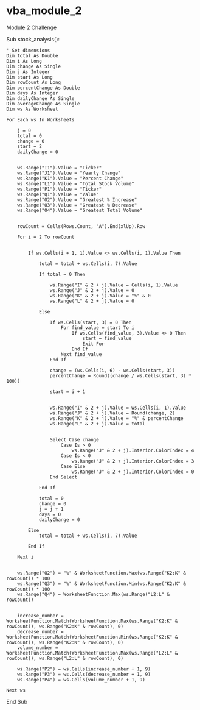 # vba_module_2
Module 2 Challenge


Sub stock_analysis():

    ' Set dimensions
    Dim total As Double
    Dim i As Long
    Dim change As Single
    Dim j As Integer
    Dim start As Long
    Dim rowCount As Long
    Dim percentChange As Double
    Dim days As Integer
    Dim dailyChange As Single
    Dim averageChange As Single
    Dim ws As Worksheet

    For Each ws In Worksheets

        j = 0
        total = 0
        change = 0
        start = 2
        dailyChange = 0

   
        ws.Range("I1").Value = "Ticker"
        ws.Range("J1").Value = "Yearly Change"
        ws.Range("K1").Value = "Percent Change"
        ws.Range("L1").Value = "Total Stock Volume"
        ws.Range("P1").Value = "Ticker"
        ws.Range("Q1").Value = "Value"
        ws.Range("O2").Value = "Greatest % Increase"
        ws.Range("O3").Value = "Greatest % Decrease"
        ws.Range("O4").Value = "Greatest Total Volume"

     
        rowCount = Cells(Rows.Count, "A").End(xlUp).Row

        For i = 2 To rowCount


            If ws.Cells(i + 1, 1).Value <> ws.Cells(i, 1).Value Then

                total = total + ws.Cells(i, 7).Value

                If total = 0 Then
                  
                    ws.Range("I" & 2 + j).Value = Cells(i, 1).Value
                    ws.Range("J" & 2 + j).Value = 0
                    ws.Range("K" & 2 + j).Value = "%" & 0
                    ws.Range("L" & 2 + j).Value = 0

                Else

                    If ws.Cells(start, 3) = 0 Then
                        For find_value = start To i
                            If ws.Cells(find_value, 3).Value <> 0 Then
                                start = find_value
                                Exit For
                            End If
                        Next find_value
                    End If

                    change = (ws.Cells(i, 6) - ws.Cells(start, 3))
                    percentChange = Round((change / ws.Cells(start, 3) * 100))

                    start = i + 1


                    ws.Range("I" & 2 + j).Value = ws.Cells(i, 1).Value
                    ws.Range("J" & 2 + j).Value = Round(change, 2)
                    ws.Range("K" & 2 + j).Value = "%" & percentChange
                    ws.Range("L" & 2 + j).Value = total


                    Select Case change
                        Case Is > 0
                            ws.Range("J" & 2 + j).Interior.ColorIndex = 4
                        Case Is < 0
                            ws.Range("J" & 2 + j).Interior.ColorIndex = 3
                        Case Else
                            ws.Range("J" & 2 + j).Interior.ColorIndex = 0
                    End Select

                End If

                total = 0
                change = 0
                j = j + 1
                days = 0
                dailyChange = 0

            Else
                total = total + ws.Cells(i, 7).Value

            End If

        Next i

       
        ws.Range("Q2") = "%" & WorksheetFunction.Max(ws.Range("K2:K" & rowCount)) * 100
        ws.Range("Q3") = "%" & WorksheetFunction.Min(ws.Range("K2:K" & rowCount)) * 100
        ws.Range("Q4") = WorksheetFunction.Max(ws.Range("L2:L" & rowCount))

     
        increase_number = WorksheetFunction.Match(WorksheetFunction.Max(ws.Range("K2:K" & rowCount)), ws.Range("K2:K" & rowCount), 0)
        decrease_number = WorksheetFunction.Match(WorksheetFunction.Min(ws.Range("K2:K" & rowCount)), ws.Range("K2:K" & rowCount), 0)
        volume_number = WorksheetFunction.Match(WorksheetFunction.Max(ws.Range("L2:L" & rowCount)), ws.Range("L2:L" & rowCount), 0)

        ws.Range("P2") = ws.Cells(increase_number + 1, 9)
        ws.Range("P3") = ws.Cells(decrease_number + 1, 9)
        ws.Range("P4") = ws.Cells(volume_number + 1, 9)

    Next ws

End Sub

